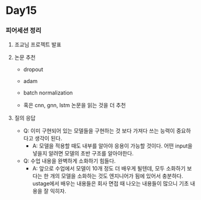 # Day15

### 피어세션 정리

1. 조교님 프로젝트 발표

2. 논문 추천

   - dropout
   - adam
   - batch normalization

   - 혹은 cnn, gnn, lstm 논문을 읽는 것을 더 추천

3. 질의 응답

   - Q: 이미 구현되어 있는 모델들을 구현하는 것 보다 가져다 쓰는 능력이 중요하다고 생각이 된다.
     - A: 모델을 적용할 때도 내부를 알아야 응용이 가능할 것이다. 어떤 input을 넣을지 알려면 모델의 초반 구조를 알아야한다.
   - Q: 수업 내용을 완벽하게 소화하기 힘들다.
     - A: 앞으로 수업에서 모델이 10개 정도 더 배우게 될텐데, 모두 소화하기 보다는 한 개의 모델을 소화하는 것도 엔지니어가 됨에 있어서 충분하다. ustage에서 배우는 내용들은 회사 면접 때 나오는 내용들이 많으니 기초 내용을 잘 익히자.